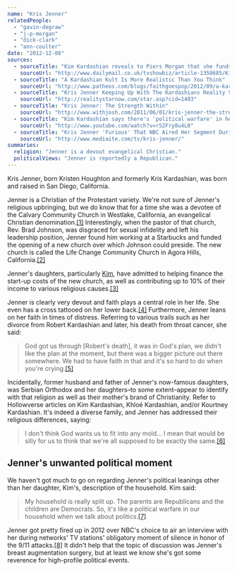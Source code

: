 ```yaml
---
name: "Kris Jenner"
relatedPeople:
  - "gavin-degraw"
  - "j-p-morgan"
  - "dick-clark"
  - "ann-coulter"
date: "2012-12-08"
sources:
  - sourceTitle: "Kim Kardashian reveals to Piers Morgan that she funds mother Kris' church"
    sourceUrl: "http://www.dailymail.co.uk/tvshowbiz/article-1350685/Kim-Kardashian-reveals-Piers-Morgan-funds-mother-Kris-church.html"
  - sourceTitle: "A Kardashian Kult Is More Realistic Than You Think"
    sourceUrl: "http://www.patheos.com/blogs/faithgoespop/2012/09/a-kardashian-kult-is-more-realistic-than-you-think/"
  - sourceTitle: "Kris Jenner Keeping Up With The Kardashians Reality Stars Now"
    sourceUrl: "http://realitystarnow.com/star.asp?cid=1493"
  - sourceTitle: "Kris Jenner: The Strength Within"
    sourceUrl: "http://www.withjosh.com/2011/06/01/kris-jenner-the-strength-within/"
  - sourceTitle: "Kim Kardashian says there's 'political warfare' in her house, parents are Republicans"
    sourceUrl: "http://www.youtube.com/watch?v=rS2Fry0u4L0"
  - sourceTitle: "Kris Jenner 'Furious' That NBC Aired Her Segment During 9/11 Moment Of Silence"
    sourceUrl: "http://www.mediaite.com/tv/kris-jenner/"
summaries:
  religion: "Jenner is a devout evangelical Christian."
  politicalViews: "Jenner is reportedly a Republican."
---
```


Kris Jenner, born Kristen Houghton and formerly Kris Kardashian, was born and raised in San Diego, California.

Jenner is a Christian of the Protestant variety. We're not sure of Jenner's religious upbringing, but we do know that for a time she was a devotee of the Calvary Community Church in Westlake, California, an evangelical Christian denomination.<a class="source-citation" href="#http%3A%2F%2Fwww.dailymail.co.uk%2Ftvshowbiz%2Farticle-1350685%2FKim-Kardashian-reveals-Piers-Morgan-funds-mother-Kris-church.html" title="Kim Kardashian reveals to Piers Morgan that she funds mother Kris&apos; church">[1]</a> Interestingly, when the pastor of that church, Rev. Brad Johnson, was disgraced for sexual infidelity and left his leadership position, Jenner found him working at a Starbucks and funded the opening of a new church over which Johnson could preside. The new church is called the Life Change Community Church in Agora Hills, California.<a class="source-citation" href="#http%3A%2F%2Fwww.patheos.com%2Fblogs%2Ffaithgoespop%2F2012%2F09%2Fa-kardashian-kult-is-more-realistic-than-you-think%2F" title="A Kardashian Kult Is More Realistic Than You Think">[2]</a>

Jenner's daughters, particularly [Kim](http://hollowverse.com/kim-kardashian/), have admitted to helping finance the start-up costs of the new church, as well as contributing up to 10% of their income to various religious causes.<a class="source-citation" href="#http%3A%2F%2Fwww.dailymail.co.uk%2Ftvshowbiz%2Farticle-1350685%2FKim-Kardashian-reveals-Piers-Morgan-funds-mother-Kris-church.html" title="Kim Kardashian reveals to Piers Morgan that she funds mother Kris&apos; church">[3]</a>

Jenner is clearly very devout and faith plays a central role in her life. She even has a cross tattooed on her lower back.<a class="source-citation" href="#http%3A%2F%2Frealitystarnow.com%2Fstar.asp%3Fcid%3D1493" title="Kris Jenner Keeping Up With The Kardashians Reality Stars Now">[4]</a> Furthermore, Jenner leans on her faith in times of distress. Referring to various trails such as her divorce from Robert Kardashian and later, his death from throat cancer, she said:

>God got us through [Robert's death], it was in God's plan, we didn't like the plan at the moment, but there was a bigger picture out there somewhere. We had to have faith in that and it's so hard to do when you're crying.<a class="source-citation" href="#http%3A%2F%2Fwww.withjosh.com%2F2011%2F06%2F01%2Fkris-jenner-the-strength-within%2F" title="Kris Jenner: The Strength Within">[5]</a>

Incidentally, former husband and father of Jenner's now-famous daughters, was Serbian Orthodox and her daughters–to some extent–appear to identify with that religion as well as their mother's brand of Christianity. Refer to Hollowverse articles on Kim Kardashian, Khloé Kardashian, and/or Kourtney Kardashian. It's indeed a diverse family, and Jenner has addressed their religious differences, saying:

>I don't think God wants us to fit into any mold… I mean that would be silly for us to think that we're all supposed to be exactly the same.<a class="source-citation" href="#http%3A%2F%2Fwww.withjosh.com%2F2011%2F06%2F01%2Fkris-jenner-the-strength-within%2F" title="Kris Jenner: The Strength Within">[6]</a>

## 

## Jenner's unwanted political moment

We haven't got much to go on regarding Jenner's political leanings other than her daughter, Kim's, description of the household. Kim said:

>My household is really split up. The parents are Republicans and the children are Democrats. So, it's like a political warfare in our household when we talk about politics.<a class="source-citation" href="#http%3A%2F%2Fwww.youtube.com%2Fwatch%3Fv%3DrS2Fry0u4L0" title="Kim Kardashian says there&apos;s &apos;political warfare&apos; in her house, parents are Republicans">[7]</a>

Jenner got pretty fired up in 2012 over NBC's choice to air an interview with her during networks' TV stations' obligatory moment of silence in honor of the 9/11 attacks.<a class="source-citation" href="#http%3A%2F%2Fwww.mediaite.com%2Ftv%2Fkris-jenner%2F" title="Kris Jenner &apos;Furious&apos; That NBC Aired Her Segment During 9/11 Moment Of Silence">[8]</a> It didn't help that the topic of discussion was Jenner's breast augmentation surgery, but at least we know she's got some reverence for high-profile political events.